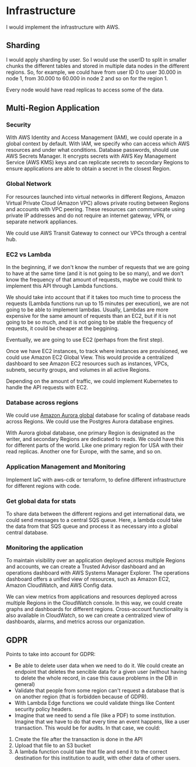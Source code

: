 # Infrastructure

I would implement the infrastructure with AWS.

## Sharding

I would apply sharding by user. So I would use the userID to split in smaller chunks the different tables and stored in multiple data nodes in the different regions. So, for example, we could have from user ID 0 to user 30.000 in node 1, from 30.000 to 60.000 in node 2 and so on for the region 1.

Every node would have read replicas to access some of the data.

## Multi-Region Application

### Security

With AWS Identity and Access Management (IAM), we could operate in a global context by default. With IAM, we specify who can access which AWS resources and under what conditions.
Database passwords, should use AWS Secrets Manager. It encrypts secrets with AWS Key Management Service (AWS KMS) keys and can replicate secrets to secondary Regions to ensure applications are able to obtain a secret in the closest Region.

### Global Network

For resources launched into virtual networks in different Regions, Amazon Virtual Private Cloud (Amazon VPC) allows private routing between Regions and accounts with VPC peering. These resources can communicate using private IP addresses and do not require an internet gateway, VPN, or separate network appliances.

We could use AWS Transit Gateway to connect our VPCs through a central hub.

### EC2 vs Lambda

In the beginning, if we don't know the number of requests that we are going to have at the same time (and it is not going to be so many), and we don't know the frequency of that amount of requests, maybe we could think to implement this API through Lambda functions.

We should take into account that if it takes too much time to process the requests (Lambda functions run up to 15 minutes per execution), we are not going to be able to implement lambdas. Usually, Lambdas are more expensive for the same amount of requests than an EC2, but if it is not going to be so much, and it is not going to be stable the frequency of requests, it could be cheaper at the beggining.

Eventually, we are going to use EC2 (perhaps from the first step).

Once we have EC2 instances, to track where instances are provisioned, we could use Amazon EC2 Global View. This would provide a centralized dashboard to see Amazon EC2 resources such as instances, VPCs, subnets, security groups, and volumes in all active Regions.

Depending on the amount of traffic, we could implement Kubernetes to handle the API requests with EC2.

### Database across regions

We could use [Amazon Aurora global](https://docs.aws.amazon.com/AmazonRDS/latest/AuroraUserGuide/aurora-global-database.html) database for scaling of database reads across Regions. We could use the Postgres Aurora database engines.

With Aurora global database, one primary Region is designated as the writer, and secondary Regions are dedicated to reads. We could have this for different parts of the world. Like one primary region for USA with their read replicas. Another one for Europe, with the same, and so on.

### Application Management and Monitoring

Implement IaC with aws-cdk or terraform, to define different infrastructure for different regions with code.

### Get global data for stats

To share data between the different regions and get international data, we could send messages to a central SQS queue. Here, a lambda could take the data from that SQS queue and process it as necessary into a global central database.

### Monitoring the application

To maintain visibility over an application deployed across multiple Regions and accounts, we can create a Trusted Advisor dashboard and an operations dashboard with AWS Systems Manager Explorer. The operations dashboard offers a unified view of resources, such as Amazon EC2, Amazon CloudWatch, and AWS Config data.

We can view metrics from applications and resources deployed across multiple Regions in the CloudWatch console. In this way, we could create graphs and dashboards for different regions. Cross-account functionality is also available in CloudWatch, so we can create a centralized view of dashboards, alarms, and metrics across our organization.

## GDPR

Points to take into account for GDPR:

- Be able to delete user data when we need to do it. We could create an endpoint that deletes the sencible data for a given user (without having to delete the whole record, in case this cause problems in the DB in general)
- Validate that people from some region can't request a database that is on another region (that is forbidden because of GDPR).
- With Lambda Edge functions we could validate things like Content security policy headers.
- Imagine that we need to send a file (like a PDF) to some institution. Imagine that we have to do that every time an event happens, like a user transaction. This would be for audits. In that case, we could:

1. Create the file after the transaction is done in the API
2. Upload that file to an S3 bucket
3. A lambda function could take that file and send it to the correct destination for this institution to audit, with other data of other users.
